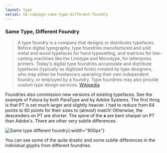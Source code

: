 ```yaml
---
layout: type
serial: kb-subpage-same-type-different-foundry
---
```

### Same Type, Different Foundry

> A type foundry is a company that designs or distributes typefaces. Before digital typography, type foundries manufactured and sold metal and wood typefaces for hand typesetting, and matrices for line-casting machines like the Linotype and Monotype, for letterpress printers. Today's digital type foundries accumulate and distribute typefaces (typically as digitized fonts) created by type designers, who may either be freelancers operating their own independent foundry, or employed by a foundry. Type foundries may also provide custom type design services.
[Wikipedia](https://en.wikipedia.org/wiki/Type_foundry)

Foundries also commission new versions of existing typefaces. See the example of Futura by both ParaType and by Adobe Systems. The first thing is that PT is set much larger and slightly heavier. I had to reduce from 64 points to 60 points for their sizes to (almost) match! Otherwise, the descenders on PT are shorter. The spine of the **s** are bent sharper on PT than Adobe's. There are other very subtle differences.

![Same type different foundry]({{site.url}}/svg/type-trivia/same-type-different-foundry.svg "Same type different foundry"){:width="800px"}

You can see some of the quite drastic and some subtle differences in the individual glyphs from different foundries.